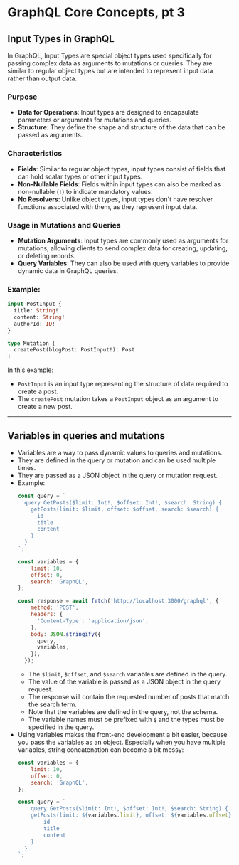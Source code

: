 # GraphQL Core Concepts, pt 3

## Input Types in GraphQL

In GraphQL, Input Types are special object types used specifically for passing complex data as arguments to mutations or
queries. They are similar to regular object types but are intended to represent input data rather than output data.

### Purpose

- **Data for Operations**: Input types are designed to encapsulate parameters or arguments for mutations and queries.
- **Structure**: They define the shape and structure of the data that can be passed as arguments.

### Characteristics

- **Fields**: Similar to regular object types, input types consist of fields that can hold scalar types or other input
  types.
- **Non-Nullable Fields**: Fields within input types can also be marked as non-nullable (`!`) to indicate mandatory
  values.
- **No Resolvers**: Unlike object types, input types don't have resolver functions associated with them, as they
  represent input data.

### Usage in Mutations and Queries

- **Mutation Arguments**: Input types are commonly used as arguments for mutations, allowing clients to send complex
  data for creating, updating, or deleting records.
- **Query Variables**: They can also be used with query variables to provide dynamic data in GraphQL queries.

### Example:

```graphql
input PostInput {
  title: String!
  content: String!
  authorId: ID!
}

type Mutation {
  createPost(blogPost: PostInput!): Post
}
```

In this example:

- `PostInput` is an input type representing the structure of data required to create a post.
- The `createPost` mutation takes a `PostInput` object as an argument to create a new post.

---

## Variables in queries and mutations

- Variables are a way to pass dynamic values to queries and mutations.
- They are defined in the query or mutation and can be used multiple times.
- They are passed as a JSON object in the query or mutation request.
- Example:
  ```JavaScript
  const query = `
    query GetPosts($limit: Int!, $offset: Int!, $search: String) {
      getPosts(limit: $limit, offset: $offset, search: $search) {
        id
        title
        content
      }
    }
  `;
  
  const variables = {
      limit: 10,
      offset: 0,
      search: 'GraphQL',
  };
  
  const response = await fetch('http://localhost:3000/graphql', {
      method: 'POST',
      headers: {
        'Content-Type': 'application/json',
      },
      body: JSON.stringify({
        query,
        variables,
      }),
    });
  ```
    - The `$limit`, `$offset`, and `$search` variables are defined in the query.
    - The value of the variable is passed as a JSON object in the query request.
    - The response will contain the requested number of posts that match the search term.
    - Note that the variables are defined in the query, not the schema.
    - The variable names must be prefixed with `$` and the types must be specified in the query.
- Using variables makes the front-end development a bit easier, because you pass the variables as an object. Especially when you have multiple variables, string concatenation can become a bit messy:
  ```JavaScript
  const variables = {
      limit: 10,
      offset: 0,
      search: 'GraphQL',
  };
  
  const query = `
      query GetPosts($limit: Int!, $offset: Int!, $search: String) {
      getPosts(limit: ${variables.limit}, offset: ${variables.offset}, search: ${variables.search}) {
          id
          title
          content
      }
    }
  `;
  ```
